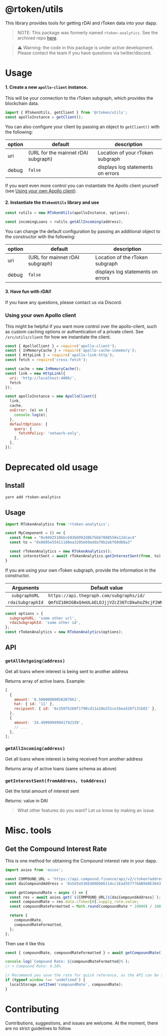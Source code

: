 # @rtoken/utils

This library provides tools for getting rDAI and rToken data into your dapp.

> NOTE: This package was formerly named `rtoken-analytics`. See the archived repo [here](https://github.com/rtoken-project/rtoken-analytics).

> :warning: Warning: the code in this package is under active development. Please contact the team if you have questions via twitter/discord.

# Usage

#### 1. Create a new `apollo-client` instance.

This will be your connection to the rToken subgraph, which provides the blockchain data.

```js
import { RTokenUtils, getClient } from '@rtoken/utils';
const apolloInstance = getClient();
```

You can also configure your client by passing an object to `getClient()` with the following:

| option | default                             | description                       |
| ------ | ----------------------------------- | --------------------------------- |
| uri    | (URL for the mainnet rDAI subgraph) | Location of your rToken subgraph  |
| debug  | `false`                             | displays log statements on errors |

If you want even more control you can instantiate the Apollo client yourself (see [Using your own Apollo client](#Using-your-own-Apollo-client)).

#### 2. Instantiate the `RTokenUtils` library and use

```js
const rutils = new RTokenUtils(apolloInstance, options);

const incomingLoans = rutils.getAllIncoming(address);
```

You can change the default configuration by passing an additional object to the constructor with the following:

| option | default                         | description                       |
| ------ | ------------------------------- | --------------------------------- |
| uri    | (URL for mainnet rDAI subgraph) | Location of the rToken subgraph   |
| debug  | `false`                         | displays log statements on errors |

#### 3. Have fun with rDAI!

If you have any questions, please contact us via Discord.

### Using your own Apollo client

This might be helpful if you want more control over the apollo-client, such as custom caching options or authentication of a private client. See `/src/utils/client` for how we instantiate the client.

```js
const { ApolloClient } = require('apollo-client');
const { InMemoryCache } = require('apollo-cache-inmemory');
const { HttpLink } = require('apollo-link-http');
const fetch = require('cross-fetch');

const cache = new InMemoryCache();
const link = new HttpLink({
  uri: 'http://localhost:4000/',
  fetch
});

const apolloInstance = new ApolloClient({
  link,
  cache,
  onError: (e) => {
    console.log(e);
  },
  defaultOptions: {
    query: {
      fetchPolicy: 'network-only',
    },
  },
});
```

# Deprecated old usage

## Install

```bash
yarn add rtoken-analytics
```

## Usage

```js
import RTokenAnalytics from 'rtoken-analytics';

const MyComponent = () => {
  const from = "0x9492510bbcb93b6992d8b7bb67888558e12dcac4"
  const to = "0x8605e554111d8ea3295e69addaf8b2abf60d68a3"

  const rTokenAnalytics = new RTokenAnalytics();
  const interestSent = await rTokenAnalytics.getInterestSent(from, to);
}
```

If you are using your own rToken subgraph, provide the information in the constructor.

|    Arguments     | Default value                                    |
| :--------------: | ------------------------------------------------ |
|  `subgraphURL`   | `https://api.thegraph.com/subgraphs/id/`         |
| `rdaiSubgraphId` | `QmfUZ16H2GBxQ4eULAELDJjjVZcZ36TcDkwhoZ9cjF2WNc` |

```js
const options = {
  subgraphURL: 'some other url',
  rdaiSubgraphId: 'some other id',
};
const rTokenAnalytics = new RTokenAnalytics(options);
```

## API

### `getAllOutgoing(address)`

Get all loans where interest is being sent to another address

Returns array of active loans. Example:

```js
[
  {
    amount: '0.50000000058207661',
    hat: { id: '11' },
    recipient: { id: '0x358f6260f1f90cd11a10e251ce16ea526f131b02' },
  },
  {
    amount: '24.49999999941792339',
    // ...
  },
];
```

### `getAllIncoming(address)`

Get all loans where interest is being received from another address

Returns array of active loans (same schema as above)

### `getInterestSent(fromAddress, toAddress)`

Get the total amount of interest sent

Returns: value in DAI

> What other features do you want? Let us know by making an issue.

# Misc. tools

## Get the Compound Interest Rate

This is one method for obtaining the Compound interest rate in your dapp.

```js
import axios from 'axios';

const COMPOUND_URL = 'https://api.compound.finance/api/v2/ctoken?addresses[]=';
const daiCompoundAddress = '0x5d3a536E4D6DbD6114cc1Ead35777bAB948E3643';

const getCompoundRate = async () => {
  const res = await axios.get(`${COMPOUND_URL}${daiCompoundAddress}`);
  const compoundRate = res.data.cToken[0].supply_rate.value;
  const compoundRateFormatted = Math.round(compoundRate * 10000) / 100;

  return {
    compoundRate,
    compoundRateFormatted,
  };
};
```

Then use it like this

```js
const { compoundRate, compoundRateFormatted } = await getCompoundRate();

console.log(`Compound Rate: ${compoundRateFormatted}%`);
// > Compound Rate: 4.56%

// Recommend you save the rate for quick reference, as the API can be slow.
if (typeof window !== 'undefined') {
  localStorage.setItem('compoundRate', compoundRate);
}
```

# Contributing

Contributions, suggestions, and issues are welcome. At the moment, there are no strict guidelines to follow.
